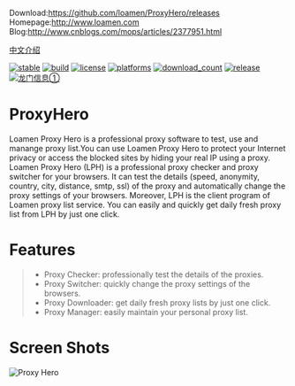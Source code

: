 Download:<a href="https://github.com/loamen/ProxyHero/releases" target="_blank">https://github.com/loamen/ProxyHero/releases</a> <br/>
Homepage:<a href="http://www.loamen.com" target="_blank">http://www.loamen.com</a> <br/>
Blog:<a href="http://www.cnblogs.com/mops/articles/2377951.html" target="_blank">http://www.cnblogs.com/mops/articles/2377951.html</a> <br/>

<a href="https://github.com/loamen/ProxyHero/blob/master/README.zh-CN.md" target="_blank">中文介绍</a> <br/>

[![stable](https://img.shields.io/badge/stable-stable-green.svg)](https://github.com/loamen/ProxyHero/) 
[![build](https://img.shields.io/shippable/5444c5ecb904a4b21567b0ff.svg)](https://travis-ci.org/loamen/ProxyHero)
[![license](https://img.shields.io/badge/license-LGPL-red.svg?style=flat)](https://raw.githubusercontent.com/loamen/ProxyHero/master/LICENSE)
[![platforms](https://img.shields.io/badge/platform-Windows-yellow.svg?style=flat)]()
[![download_count](https://img.shields.io/github/downloads/loamen/ProxyHero/total.svg?style=plastic)](https://github.com/loamen/ProxyHero/releases) 
[![release](https://img.shields.io/github/release/loamen/ProxyHero.svg?style=flat)](https://github.com/loamen/ProxyHero/releases) 
<a target="_blank" href="https://shang.qq.com/wpa/qunwpa?idkey=419cea0774ab1aa37ae1a35eb0292482f9d8aa8decbab52eb62d9c5aa92c9c13"><img border="0" src="https://pub.idqqimg.com/wpa/images/group.png" alt="龙门信息①" title="龙门信息①"></a>

# ProxyHero

Loamen Proxy Hero is a professional proxy software to test, use and manange proxy list.You can use Loamen Proxy Hero to protect your Internet privacy or access the blocked sites by hiding your real IP using a proxy. Loamen Proxy Hero (LPH) is a professional proxy checker and proxy switcher for your browsers. It can test the details (speed, anonymity, country, city, distance, smtp, ssl) of the proxy and automatically change the proxy settings of your browsers. Moreover, LPH is the client program of Loamen proxy list service. You can easily and quickly get daily fresh proxy list from LPH by just one click.

# Features

> * Proxy Checker: professionally test the details of the proxies.
> * Proxy Switcher: quickly change the proxy settings of the browsers.
> * Proxy Downloader: get daily fresh proxy lists by just one click.
> * Proxy Manager: easily maintain your personal proxy list.

# Screen Shots

![Proxy Hero](https://raw.githubusercontent.com/loamen/ProxyHero/master/documents/images/en_main.png)
